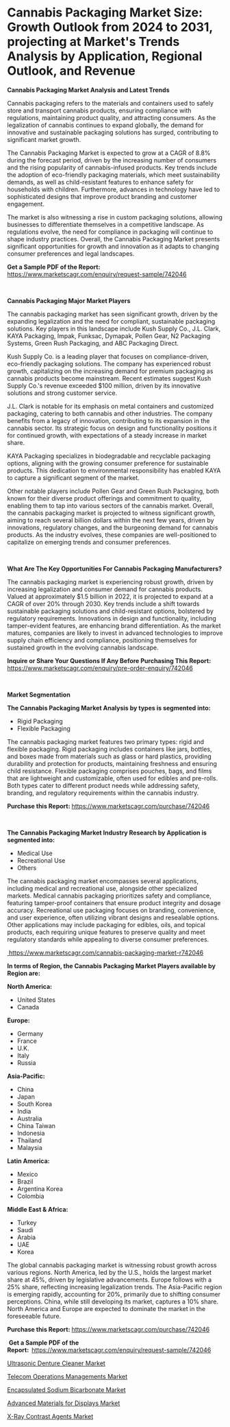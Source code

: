 <p><h1>Cannabis Packaging Market Size: Growth Outlook from 2024 to 2031, projecting at Market's Trends Analysis by Application, Regional Outlook, and Revenue</h1></p><p><strong>Cannabis Packaging Market Analysis and Latest Trends</strong></p>
<p><p>Cannabis packaging refers to the materials and containers used to safely store and transport cannabis products, ensuring compliance with regulations, maintaining product quality, and attracting consumers. As the legalization of cannabis continues to expand globally, the demand for innovative and sustainable packaging solutions has surged, contributing to significant market growth.</p><p>The Cannabis Packaging Market is expected to grow at a CAGR of 8.8% during the forecast period, driven by the increasing number of consumers and the rising popularity of cannabis-infused products. Key trends include the adoption of eco-friendly packaging materials, which meet sustainability demands, as well as child-resistant features to enhance safety for households with children. Furthermore, advances in technology have led to sophisticated designs that improve product branding and customer engagement.</p><p>The market is also witnessing a rise in custom packaging solutions, allowing businesses to differentiate themselves in a competitive landscape. As regulations evolve, the need for compliance in packaging will continue to shape industry practices. Overall, the Cannabis Packaging Market presents significant opportunities for growth and innovation as it adapts to changing consumer preferences and legal landscapes.</p></p>
<p><strong>Get a Sample PDF of the Report:&nbsp;</strong> <a href="https://www.marketscagr.com/enquiry/request-sample/742046?utm_campaign=1576&utm_medium=2&utm_source=Github&utm_content=ia&utm_term=12102024&utm_id=cannabis-packaging">https://www.marketscagr.com/enquiry/request-sample/742046</a></p>
<p>&nbsp;</p>
<p><strong>Cannabis Packaging Major Market Players</strong></p>
<p><p>The cannabis packaging market has seen significant growth, driven by the expanding legalization and the need for compliant, sustainable packaging solutions. Key players in this landscape include Kush Supply Co., J.L. Clark, KAYA Packaging, Impak, Funksac, Dymapak, Pollen Gear, N2 Packaging Systems, Green Rush Packaging, and ABC Packaging Direct.</p><p>Kush Supply Co. is a leading player that focuses on compliance-driven, eco-friendly packaging solutions. The company has experienced robust growth, capitalizing on the increasing demand for premium packaging as cannabis products become mainstream. Recent estimates suggest Kush Supply Co.'s revenue exceeded $100 million, driven by its innovative solutions and strong customer service.</p><p>J.L. Clark is notable for its emphasis on metal containers and customized packaging, catering to both cannabis and other industries. The company benefits from a legacy of innovation, contributing to its expansion in the cannabis sector. Its strategic focus on design and functionality positions it for continued growth, with expectations of a steady increase in market share.</p><p>KAYA Packaging specializes in biodegradable and recyclable packaging options, aligning with the growing consumer preference for sustainable products. This dedication to environmental responsibility has enabled KAYA to capture a significant segment of the market.</p><p>Other notable players include Pollen Gear and Green Rush Packaging, both known for their diverse product offerings and commitment to quality, enabling them to tap into various sectors of the cannabis market. Overall, the cannabis packaging market is projected to witness significant growth, aiming to reach several billion dollars within the next few years, driven by innovations, regulatory changes, and the burgeoning demand for cannabis products. As the industry evolves, these companies are well-positioned to capitalize on emerging trends and consumer preferences.</p></p>
<p>&nbsp;</p>
<p><strong>What Are The Key Opportunities For Cannabis Packaging Manufacturers?</strong></p>
<p><p>The cannabis packaging market is experiencing robust growth, driven by increasing legalization and consumer demand for cannabis products. Valued at approximately $1.5 billion in 2022, it is projected to expand at a CAGR of over 20% through 2030. Key trends include a shift towards sustainable packaging solutions and child-resistant options, bolstered by regulatory requirements. Innovations in design and functionality, including tamper-evident features, are enhancing brand differentiation. As the market matures, companies are likely to invest in advanced technologies to improve supply chain efficiency and compliance, positioning themselves for sustained growth in the evolving cannabis landscape.</p></p>
<p><strong>Inquire or Share Your Questions If Any Before Purchasing This Report:</strong> <a href="https://www.marketscagr.com/enquiry/pre-order-enquiry/742046?utm_campaign=1576&utm_medium=2&utm_source=Github&utm_content=ia&utm_term=12102024&utm_id=cannabis-packaging">https://www.marketscagr.com/enquiry/pre-order-enquiry/742046</a></p>
<p>&nbsp;</p>
<p><strong>Market Segmentation</strong></p>
<p><strong>The Cannabis Packaging Market Analysis by types is segmented into:</strong></p>
<p><ul><li>Rigid Packaging</li><li>Flexible Packaging</li></ul></p>
<p><p>The cannabis packaging market features two primary types: rigid and flexible packaging. Rigid packaging includes containers like jars, bottles, and boxes made from materials such as glass or hard plastics, providing durability and protection for products, maintaining freshness and ensuring child resistance. Flexible packaging comprises pouches, bags, and films that are lightweight and customizable, often used for edibles and pre-rolls. Both types cater to different product needs while addressing safety, branding, and regulatory requirements within the cannabis industry.</p></p>
<p><strong>Purchase this Report:&nbsp;</strong><a href="https://www.marketscagr.com/purchase/742046?utm_campaign=1576&utm_medium=2&utm_source=Github&utm_content=ia&utm_term=12102024&utm_id=cannabis-packaging">https://www.marketscagr.com/purchase/742046</a></p>
<p>&nbsp;</p>
<p><strong>The Cannabis Packaging Market Industry Research by Application is segmented into:</strong></p>
<p><ul><li>Medical Use</li><li>Recreational Use</li><li>Others</li></ul></p>
<p><p>The cannabis packaging market encompasses several applications, including medical and recreational use, alongside other specialized markets. Medical cannabis packaging prioritizes safety and compliance, featuring tamper-proof containers that ensure product integrity and dosage accuracy. Recreational use packaging focuses on branding, convenience, and user experience, often utilizing vibrant designs and resealable options. Other applications may include packaging for edibles, oils, and topical products, each requiring unique features to preserve quality and meet regulatory standards while appealing to diverse consumer preferences.</p></p>
<p><a href="https://www.marketscagr.com/cannabis-packaging-market-r742046?utm_campaign=1576&utm_medium=2&utm_source=Github&utm_content=ia&utm_term=12102024&utm_id=cannabis-packaging">&nbsp;https://www.marketscagr.com/cannabis-packaging-market-r742046</a></p>
<p><strong>In terms of Region, the Cannabis Packaging Market Players available by Region are:</strong></p>
<p>
    <p> <strong> North America: </strong>
        <ul>
            <li>United States</li>
            <li>Canada</li>
        </ul>
        </p> 
    <p> <strong> Europe: </strong>
        <ul>
            <li>Germany</li>
            <li>France</li>
            <li>U.K.</li>
            <li>Italy</li>
            <li>Russia</li>
        </ul>
        </p> 
    <p> <strong> Asia-Pacific: </strong>
        <ul>
            <li>China</li>
            <li>Japan</li>
            <li>South Korea</li>
            <li>India</li>
            <li>Australia</li>
            <li>China Taiwan</li>
            <li>Indonesia</li>
            <li>Thailand</li>
            <li>Malaysia</li>
        </ul>
        </p> 
    <p> <strong> Latin America: </strong>
        <ul>
            <li>Mexico</li>
            <li>Brazil</li>
            <li>Argentina Korea</li>
            <li>Colombia</li>
        </ul>
        </p> 
    <p> <strong> Middle East & Africa: </strong>
        <ul>
            <li>Turkey</li>
            <li>Saudi</li>
            <li>Arabia</li>
            <li>UAE</li>
            <li>Korea</li>
        </ul>
    </p>
    </p>
<p><p>The global cannabis packaging market is witnessing robust growth across various regions. North America, led by the U.S., holds the largest market share at 45%, driven by legislative advancements. Europe follows with a 25% share, reflecting increasing legalization trends. The Asia-Pacific region is emerging rapidly, accounting for 20%, primarily due to shifting consumer perceptions. China, while still developing its market, captures a 10% share. North America and Europe are expected to dominate the market in the foreseeable future.</p></p>
<p><strong>Purchase this Report: </strong><a href="https://www.marketscagr.com/purchase/742046?utm_campaign=1576&utm_medium=2&utm_source=Github&utm_content=ia&utm_term=12102024&utm_id=cannabis-packaging">https://www.marketscagr.com/purchase/742046</a></p>
<p>&nbsp;<strong>Get a Sample PDF of the Report:&nbsp;&nbsp;</strong><a href="https://www.marketscagr.com/enquiry/request-sample/742046?utm_campaign=1576&utm_medium=2&utm_source=Github&utm_content=ia&utm_term=12102024&utm_id=cannabis-packaging">https://www.marketscagr.com/enquiry/request-sample/742046</a></p>
<p><strong></strong></p>
<p><p><a href="https://github.com/delmasportse2/Market-Research-Report-List-1/blob/main/ultrasonic-denture-cleaner-market.md?utm_campaign=1576&utm_medium=2&utm_source=Github&utm_content=ia&utm_term=12102024&utm_id=cannabis-packaging">Ultrasonic Denture Cleaner Market</a></p><p><a href="https://www.linkedin.com/pulse/trends-global-telecom-operations-managements-market-forecast-analysis-5bfof?utm_campaign=1576&utm_medium=2&utm_source=Github&utm_content=ia&utm_term=12102024&utm_id=cannabis-packaging">Telecom Operations Managements Market</a></p><p><a href="https://github.com/shantaev7par/Market-Research-Report-List-1/blob/main/encapsulated-sodium-bicarbonate-market.md?utm_campaign=1576&utm_medium=2&utm_source=Github&utm_content=ia&utm_term=12102024&utm_id=cannabis-packaging">Encapsulated Sodium Bicarbonate Market</a></p><p><a href="https://www.linkedin.com/pulse/global-advanced-materials-displays-market-size-expected-luh6c?utm_campaign=1576&utm_medium=2&utm_source=Github&utm_content=ia&utm_term=12102024&utm_id=cannabis-packaging">Advanced Materials for Displays Market</a></p><p><a href="https://www.linkedin.com/pulse/x-ray-contrast-agents-market-research-report-exploring-1yrkc?utm_campaign=1576&utm_medium=2&utm_source=Github&utm_content=ia&utm_term=12102024&utm_id=cannabis-packaging">X-Ray Contrast Agents Market</a></p></p>
